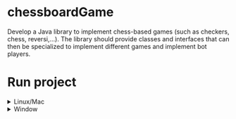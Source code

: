 # chessboardGame
Develop a Java library to implement chess-based games (such as checkers, chess, reversi,...). The library should provide classes and interfaces that can then be specialized to implement different games and implement bot players.

# Run project
<details>
<summary>Linux/Mac</summary>

```bash
./gradlew run
```
</details>
<details>
<summary>Window</summary>

```bash
gradle run
```
</details>

